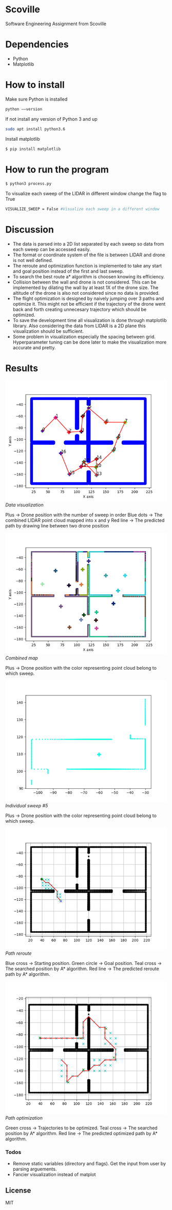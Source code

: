 # Scoville
Software Engineering Assignment from Scoville

# Dependencies
  - Python
  - Matplotlib
   
# How to install
Make sure Python is installed
```sh
python ––version
```

If not install any version of Python 3 and up
```sh
sudo apt install python3.6
```

Install matplotlib
```sh
$ pip install matplotlib
```

# How to run the program

```sh
$ python3 process.py
```
To visualize each sweep of the LIDAR in different window change the flag to True
```sh
VISUALIZE_SWEEP = False #Visualize each sweep in a different window
```

# Discussion
- The data is parsed into a 2D list separated by each sweep so data from each sweep can be accessed easily.
- The format or coordinate system of the file is between LIDAR and drone is not well defined.
- The reroute and optimization function is implemented to take any start and goal position instead of the first and last sweep. 
- To search the best route a* algorithm is choosen knowing its efficiency.
- Collision between the wall and drone is not considered. This can be implemented by dilating the wall by at least 1X of the drone size. The altitude of the drone is also not considered since no data is provided.
- The flight optimization is designed by naively jumping over 3 paths and optimize it. This might not be efficient if the trajectory of the drone went back and forth creating unnecesary trajectory which should be optimized.
- To save the development time all visualization is done through matplotlib library. Also considering the data from LIDAR is a 2D plane this visualization should be sufficient.
- Some problem in visualization especially the spacing between grid. Hyperparameter tuning can be done later to make the visualization more accurate and pretty.

# Results
![Data visualization](https://github.com/andreivan/Scoville/blob/master/results/trajectory_and_lidar.png?raw=true)
*Data visualization*

Plus &#8594; Drone position with the number of sweep in order
Blue dots &#8594; The combined LIDAR point cloud mapped into x and y
Red line &#8594; The predicted path by drawing line between two drone position

![Sweep #0](https://github.com/andreivan/Scoville/blob/master/results/combined.png?raw=true)
*Combined map*

Plus &#8594; Drone position with the color representing point cloud belong to which sweep.

![Sweep #0](https://github.com/andreivan/Scoville/blob/master/results/sweep_4.png?raw=true)
*Individual sweep #5*

Plus &#8594; Drone position with the color representing point cloud belong to which sweep.

![Reroute](https://github.com/andreivan/Scoville/blob/master/results/reroute_traj.png?raw=true)
*Path reroute*

Blue cross &#8594; Starting position.
Green circle &#8594; Goal position.
Teal cross &#8594; The searched position by A* algorithm.
Red line &#8594; The predicted reroute path by A* algorithm.

![Flight optimization](https://github.com/andreivan/Scoville/blob/master/results/optimized_traj.png?raw=true)
*Path optimization*

Green cross &#8594; Trajectories to be optimized.
Teal cross &#8594; The searched position by A* algorithm.
Red line &#8594; The predicted optimized path by A* algorithm.

### Todos

 - Remove static variables (directory and flags). Get the input from user by parsing arguements.
 - Fancier visualization instead of matplot

License
----

MIT
